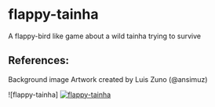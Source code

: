 # flappy-tainha

A flappy-bird like game about a wild tainha trying to survive

## References:

Background image Artwork created by Luis Zuno (@ansimuz)

![flappy-tainha]
<a href="https://imgbb.com/"><img src="https://i.ibb.co/ZS5wGyf/flappy-tainha.png" alt="flappy-tainha" border="0"></a>
